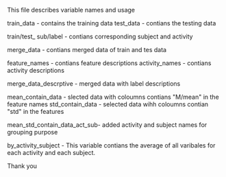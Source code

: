 This file describes variable names and usage 

train_data - contains the training data 
test_data  - contians the testing data 

train/test_ sub/label - contians corresponding subject and activity  

merge_data - contians merged data of train and tes data 

feature_names - contians feature descriptions 
activity_names - contians activity descriptions 

merge_data_descrptive - merged data with label descriptions 

mean_contain_data    - slected data with coloumns contians "M/mean" in the feature names 
std_contain_data    - selected data wihh coloumns contian "std" in the features 

mean_std_contain_data_act_sub- added activity and subject names for grouping purpose 

by_activity_subject - This variable contians the average of all varibales for each activity and each subject. 

Thank you 